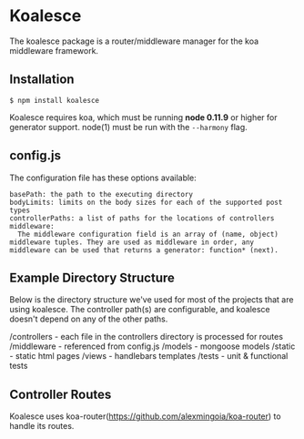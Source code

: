 # Koalesce

  The koalesce package is a router/middleware manager for the koa middleware framework.

## Installation

```
$ npm install koalesce
```

  Koalesce requires koa, which must be running __node 0.11.9__ or higher for generator support. node(1) must be run with the `--harmony` flag.

## config.js

  The configuration file has these options available:

    basePath: the path to the executing directory
    bodyLimits: limits on the body sizes for each of the supported post types
    controllerPaths: a list of paths for the locations of controllers
    middleware:
      The middleware configuration field is an array of (name, object) middleware tuples. They are used as middleware in order, any middleware can be used that returns a generator: function* (next).  

## Example Directory Structure

  Below is the directory structure we've used for most of the projects that are using koalesce. The controller path(s) are configurable, and koalesce doesn't depend on any of the other paths.

  /controllers - each file in the controllers directory is processed for routes
  /middleware - referenced from config.js 
  /models - mongoose models
  /static - static html pages
  /views - handlebars templates
  /tests - unit & functional tests

## Controller Routes

  Koalesce uses koa-router(https://github.com/alexmingoia/koa-router) to handle its routes. 